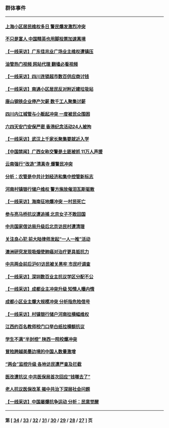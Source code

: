 ### 群体事件
---
#### [上海小区居民维权多日 警民爆发激烈冲突](../../pages/ncid279/n14029221.md?07071245) 
#### [不只是富人 中国精英也用脚投票加速离境](../../pages/ncid279/n14029086.md?07071245) 
#### [【一线采访】广东佳兆业广场业主维权遭镇压](../../pages/ncid279/n14028175.md?07071245) 
#### [油管热门视频 网站代理 翻墙必看视频](http://138.2.39.72:81/youtube.html?epic-marker?07071245)
#### [【一线采访】四川连锁超市数百供应商讨钱](../../pages/ncid279/n14025102.md?07071245) 
#### [【一线采访】南通小区居民反对附近建垃圾站](../../pages/ncid279/n14021690.md?07071245) 
#### [唐山钢铁企业停产欠薪 数千工人聚集讨薪](../../pages/ncid279/n14017404.md?07071245) 
#### [四川内江城管与小贩起冲突 一度被民众围困](../../pages/ncid279/n14015922.md?07071245) 
#### [六四天安门安保严密 香港纪念活动24人被拘](../../pages/ncid279/n14009800.md?07071245) 
#### [【一线采访】武汉上千家长聚集要就近入学](../../pages/ncid279/n14009497.md?07071245) 
#### [【中国禁闻】广西女称交警是土匪被抓 11万人声援](../../pages/ncid279/n14006869.md?07071245) 
#### [云南强行“改造”清真寺 爆警民冲突](../../pages/ncid279/n14005561.md?07071245) 
#### [分析：农管是中共计划经济和集中控管新标志](../../pages/ncid279/n14000665.md?07071245) 
#### [河南村镇银行储户维权 警方施放催泪瓦斯驱散](../../pages/ncid279/n13998750.md?07071245) 
#### [【一线采访】海南征地爆冲突 一村民死亡](../../pages/ncid279/n13989137.md?07071245) 
#### [参与亮马桥抗议遭追捕 北京女子不敢回国](../../pages/ncid279/n13985420.md?07071245) 
#### [中共国家信访局升级后北京访民村遭清理](../../pages/ncid279/n13984826.md?07071245) 
#### [关注良心犯 前大陆律师发起“一人一推”活动](../../pages/ncid279/n13980524.md?07071245) 
#### [澳洲研究发现吸烟使肺癌对治疗更具抵抗力](../../pages/ncid279/n13977762.md?07071245) 
#### [中共两会前后沪61访民被关黑牢 市民吁调查](../../pages/ncid279/n13976054.md?07071245) 
#### [【一线采访】深圳数百业主抗议学区分配不公](../../pages/ncid279/n13976680.md?07071245) 
#### [【一线采访】成都业主冲突升级 知情人曝内情](../../pages/ncid279/n13965289.md?07071245) 
#### [成都小区业主爆大规模冲突 分析指危险信号](../../pages/ncid279/n13964520.md?07071245) 
#### [【一线采访】村镇银行储户河南拉横幅维权](../../pages/ncid279/n13964555.md?07071245) 
#### [江西约百名教师校门口举白纸拉横额抗议](../../pages/ncid279/n13958579.md?07071245) 
#### [学生不满“半封控” 陕西一院校爆冲突](../../pages/ncid279/n13946647.md?07071245) 
#### [冒险跨越美墨边境的中国人数量激增](../../pages/ncid279/n13946742.md?07071245) 
#### [“两会”监控升级 各地访民遭严查及拦截](../../pages/ncid279/n13942702.md?07071245) 
#### [医改遭抗议 中共医保局首次回应“钱哪去了”](../../pages/ncid279/n13938290.md?07071245) 
#### [老人抗议医保改革 揭中共治下深层社会问题](../../pages/ncid279/n13934963.md?07071245) 
#### [【一线采访】中国屡爆抗争运动 分析：民意觉醒](../../pages/ncid279/n13934024.md?07071245) 

---
#### 第 [ [34](./34.md?07071245) / [33](./33.md?07071245) / [32](./32.md?07071245) / [31](./31.md?07071245) / [30](./30.md?07071245) / [29](./29.md?07071245) / [28](./28.md?07071245) / [27](./27.md?07071245) ] 页
